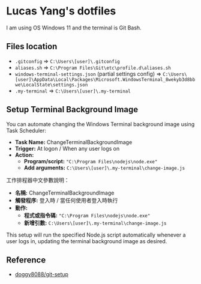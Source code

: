 # Lucas Yang's dotfiles

I am using OS Windows 11 and the terminal is Git Bash.

## Files location

* `.gitconfig` => `C:\Users\[user]\.gitconfig`
* `aliases.sh` => `C:\Program Files\Git\etc\profile.d\aliases.sh`
* `windows-terminal-settings.json` (partial settings config) => `C:\Users\[user]\AppData\Local\Packages\Microsoft.WindowsTerminal_8wekyb3d8bbwe\LocalState\settings.json`
* `.my-terminal` => `C:\Users\[user]\.my-terminal`

## Setup Terminal Background Image

You can automate changing the Windows Terminal background image using Task Scheduler:

- **Task Name:** ChangeTerminalBackgroundImage
- **Trigger:** At logon / When any user logs on
- **Action:**
  - **Program/script:** `"C:\Program Files\nodejs\node.exe"`
  - **Add arguments:** `C:\Users\[user]\.my-terminal\change-image.js`

工作排程器中文參數說明：

- **名稱:** ChangeTerminalBackgroundImage
- **觸發程序:** 登入時 / 當任何使用者登入時執行
- **動作:**
  - **程式或指令碼:** `"C:\Program Files\nodejs\node.exe"`
  - **新增引數:** `C:\Users\[user]\.my-terminal\change-image.js`

This setup will run the specified Node.js script automatically whenever a user logs in, updating the terminal background image as desired.

## Reference

* [doggy8088/git-setup](https://github.com/doggy8088/git-setup)
